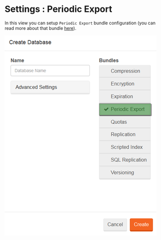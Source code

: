 # Settings : Periodic Export

In this view you can setup `Periodic Export` bundle configuration (you can read more about that bundle [here](../../../server/bundles/periodic-export)).

![Figure 1. Settings. Periodic Export.](images/settings-periodic_export-1.png)